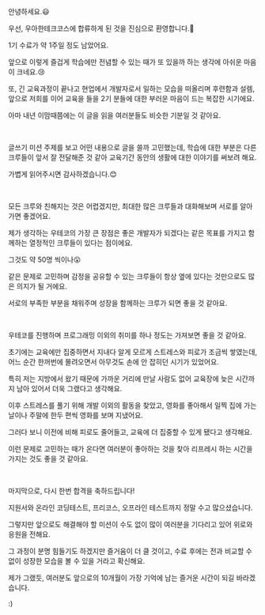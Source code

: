 안녕하세요.:smiley:

우선, 우아한테크코스에 합류하게 된 것을 진심으로 환영합니다.:tada:

1기 수료가 약 1주일 정도 남았어요. 

앞으로 이렇게 즐겁게 학습에만 전념할 수 있는 때가 또 있을까 하는 생각에 아쉬운 마음이 크네요.:cry:

또, 긴 교육과정이 끝나고 현업에서 개발자로서 일하는 모습을 떠올리며 후련함과 설렘, 앞으로 저희를 이어 교육을 들을 2기 분들에 대한 부러운 마음이 드는 복잡한 시기에요. 

아마 내년 이맘때쯤에는 이 글을 읽을 여러분들도 비슷한 기분일 것 같아요. 

<br/>

글쓰기 미션 주제를 보고 어떤 내용으로 글을 쓸까 고민했는데, 학습에 대한 부분은 다른 크루들이 앞서 잘 전달해준 것 같아 교육기간 동안의 생활에 대한 이야기를 써보려 해요. 

가볍게 읽어주시면 감사하겠습니다.:blush:

<br/>

모든 크루와 친해지는 것은 어렵겠지만, 최대한 많은 크루들과 대화해보며 서로를 알아가면 좋겠어요. 

제가 생각하는 우테코의 가장 큰 장점은 좋은 개발자가 되겠다는 같은 목표를 가지고 함께하는 열정적인 크루들이 있다는 점이에요.

그것도 약 50명 씩이나:open_mouth: 

같은 문제로 고민하며 감정을 공유할 수 있는 크루들이 항상 옆에 있다는 것만으로도 많은 의지가 될 거에요.

서로의 부족한 부분을 채워주며 성장을 함께하는 크루가 되면 좋을 것 같아요.

<br/>

우테코를 진행하며 프로그래밍 이외의 취미를 하나 정도는 가져보면 좋을 것 같아요. 

초기에는 교육에만 집중하면서 지내다 알게 모르게 스트레스와 피로가 조금씩 쌓였는데, 어느 순간 한꺼번에 몰려오면서 아무것도 손에 안 잡히던 시기가 있었어요.

특히 저는 지방에서 왔기 때문에 가까운 거리에 만날 사람도 없어 교육장에 늦은 시간까지 남아 있어서 더욱 그랬다고 생각해요. 

이후 스트레스를 풀기 위해 개발 이외의 활동을 찾았고, 영화를 좋아해서 일찍 집에 가는 날이나 주말에 한두 편씩 영화를 보며 지냈어요.

그러다 보니 이전에 비해 피로도 줄어들고, 교육에 더 집중할 수 있게 됐다고 생각해요.

이런 문제로 고민하는 때가 온다면 여러분이 좋아하는 것을 찾아 리프레시 하는 시간을 가지는 것도 좋을 것 같아요.

<br/>

마지막으로, 다시 한번 합격을 축하드립니다!

지원서와 온라인 코딩테스트, 프리코스, 오프라인 테스트까지 정말 수고 많으셨습니다.

그렇지만 앞으로도 해결해야 할 미션이 수도 없이 많이 여러분을 기다리고 있어 위로와 응원을 전해요.

그 과정이 분명 힘들기도 하겠지만 즐거움이 더 클 것이고, 수료 후에는 전과 비교할 수 없이 성장한 모습을 볼 수 있을 거라고 확신해요.

제가 그랬듯, 여러분도 앞으로의 10개월이 가장 기억에 남는 즐거운 시간이 되길 바라겠습니다.

:)